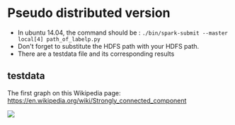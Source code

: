 # Pseudo distributed version

- In ubuntu 14.04, the command should be : `./bin/spark-submit --master local[4] path_of_labelp.py`
- Don't forget to substitute the HDFS path with your HDFS path.
- There are a testdata file and its corresponding results

## testdata
The first graph on this Wikipedia page: </br>
https://en.wikipedia.org/wiki/Strongly_connected_component </br>

![](Scc.png)
